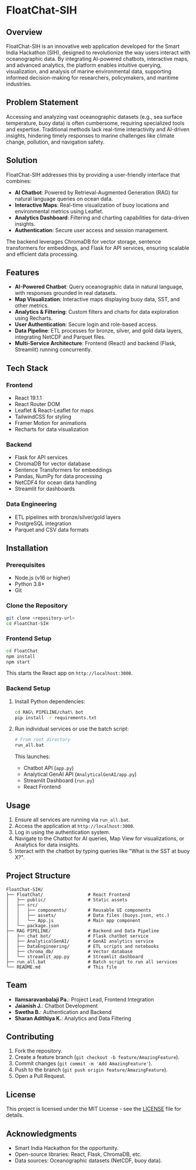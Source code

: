 # FloatChat-SIH

## Overview

FloatChat-SIH is an innovative web application developed for the Smart India Hackathon (SIH), designed to revolutionize the way users interact with oceanographic data. By integrating AI-powered chatbots, interactive maps, and advanced analytics, the platform enables intuitive querying, visualization, and analysis of marine environmental data, supporting informed decision-making for researchers, policymakers, and maritime industries.

## Problem Statement

Accessing and analyzing vast oceanographic datasets (e.g., sea surface temperature, buoy data) is often cumbersome, requiring specialized tools and expertise. Traditional methods lack real-time interactivity and AI-driven insights, hindering timely responses to marine challenges like climate change, pollution, and navigation safety.

## Solution

FloatChat-SIH addresses this by providing a user-friendly interface that combines:
- **AI Chatbot**: Powered by Retrieval-Augmented Generation (RAG) for natural language queries on ocean data.
- **Interactive Maps**: Real-time visualization of buoy locations and environmental metrics using Leaflet.
- **Analytics Dashboard**: Filtering and charting capabilities for data-driven insights.
- **Authentication**: Secure user access and session management.

The backend leverages ChromaDB for vector storage, sentence transformers for embeddings, and Flask for API services, ensuring scalable and efficient data processing.

## Features

- **AI-Powered Chatbot**: Query oceanographic data in natural language, with responses grounded in real datasets.
- **Map Visualization**: Interactive maps displaying buoy data, SST, and other metrics.
- **Analytics & Filtering**: Custom filters and charts for data exploration using Recharts.
- **User Authentication**: Secure login and role-based access.
- **Data Pipeline**: ETL processes for bronze, silver, and gold data layers, integrating NetCDF and Parquet files.
- **Multi-Service Architecture**: Frontend (React) and backend (Flask, Streamlit) running concurrently.

## Tech Stack

### Frontend
- React 19.1.1
- React Router DOM
- Leaflet & React-Leaflet for maps
- TailwindCSS for styling
- Framer Motion for animations
- Recharts for data visualization

### Backend
- Flask for API services
- ChromaDB for vector database
- Sentence Transformers for embeddings
- Pandas, NumPy for data processing
- NetCDF4 for ocean data handling
- Streamlit for dashboards

### Data Engineering
- ETL pipelines with bronze/silver/gold layers
- PostgreSQL integration
- Parquet and CSV data formats

## Installation

### Prerequisites
- Node.js (v16 or higher)
- Python 3.8+
- Git

### Clone the Repository
```bash
git clone <repository-url>
cd FloatChat-SIH
```

### Frontend Setup
```bash
cd FloatChat
npm install
npm start
```
This starts the React app on `http://localhost:3000`.

### Backend Setup
1. Install Python dependencies:
   ```bash
   cd RAG\ PIPELINE/chat\ bot
   pip install -r requirements.txt
   ```

2. Run individual services or use the batch script:
   ```bash
   # From root directory
   run_all.bat
   ```
   This launches:
   - Chatbot API (`app.py`)
   - Analytical GenAI API (`AnalyticalGenAI/app.py`)
   - Streamlit Dashboard (`run.py`)
   - React Frontend

## Usage

1. Ensure all services are running via `run_all.bat`.
2. Access the application at `http://localhost:3000`.
3. Log in using the authentication system.
4. Navigate to the Chatbot for AI queries, Map View for visualizations, or Analytics for data insights.
5. Interact with the chatbot by typing queries like "What is the SST at buoy X?".

## Project Structure

```
FloatChat-SIH/
├── FloatChat/                 # React Frontend
│   ├── public/                # Static assets
│   ├── src/
│   │   ├── components/        # Reusable UI components
│   │   ├── assets/            # Data files (buoys.json, etc.)
│   │   └── App.js             # Main app component
│   └── package.json
├── RAG PIPELINE/              # Backend and Data Pipeline
│   ├── chat bot/              # Flask chatbot service
│   ├── AnalyticalGenAI/       # GenAI analytics service
│   ├── DataEngineering/       # ETL scripts and notebooks
│   ├── chroma_db/             # Vector database
│   └── streamlit_app.py       # Streamlit dashboard
├── run_all.bat                # Batch script to run all services
└── README.md                  # This file
```

## Team

- **Ilamsaravanbalaji Pa.**: Project Lead, Frontend Integration
- **Jaianish J.**: Chatbot Development
- **Swetha B.**: Authentication and Backend
- **Sharan Adithiya K.**: Analytics and Data Filtering

## Contributing

1. Fork the repository.
2. Create a feature branch (`git checkout -b feature/AmazingFeature`).
3. Commit changes (`git commit -m 'Add AmazingFeature'`).
4. Push to the branch (`git push origin feature/AmazingFeature`).
5. Open a Pull Request.

## License

This project is licensed under the MIT License - see the [LICENSE](LICENSE) file for details.

## Acknowledgments

- Smart India Hackathon for the opportunity.
- Open-source libraries: React, Flask, ChromaDB, etc.
- Data sources: Oceanographic datasets (NetCDF, buoy data).
